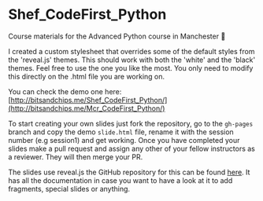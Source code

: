 # Shef_CodeFirst_Python
Course materials for the Advanced Python course in Manchester 🤖

I created a custom stylesheet that overrides some of the default styles from the 'reveal.js' themes. This should work with both the 'white' and the 'black' themes. Feel free to use the one you like the most. You only need to modify this directly on the .html file you are working on.

You can check the demo one here: [http://bitsandchips.me/Shef_CodeFirst_Python/](http://bitsandchips.me/Mcr_CodeFirst_Python/)


To start creating your own slides just fork the repository, go to the `gh-pages` branch and copy the demo `slide.html` file, rename it with the session number (e.g session1) and get working. Once you have completed your slides make a pull request and assign any other of your fellow instructors as a reviewer. They will then merge your PR.

The slides use reveal.js the GitHub repository for this can be found [here](https://github.com/hakimel/reveal.js/). It has all the documentation in case you want to have a look at it to add fragments, special slides or anything.
